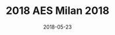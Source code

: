 ---
layout: external
redirect_url: http://www.aes.org/events/144/tutorials/?ID=5928
title:  2018 AES Milan 2018
description: At the 144th Audio Engineering Conference held between 23rd-26th May 2018, Mariana and Gavin presented a tutorial titled From Seeing to Hearing - Sound Design and Spatialization for Visually Impaired Film Audiences <br><br> This tutorial presented the concepts, processes, and results linked to the Enhancing Audio Description project (funded by AHRC, UK), which seeks to provide accessible audio-visual experiences to visually impaired audiences using sound design techniques and spatialization. Film grammars have been developed throughout film history, but such languages have matured with sighted audiences in mind and assuming that seeing is more important than hearing. They challenged such assumptions by demonstrating how sound effects, first person narration as well as breaking the rules of sound mixing, can allow us to create accessible versions of films that are true to the filmmaker’s conception. They also discussed how the guidelines developed have been applied to the higher education context to train filmmakers on the importance of sound.
date:   2018-05-23
image:  '/images/15.jpg'
tags:   [event, AES]
---